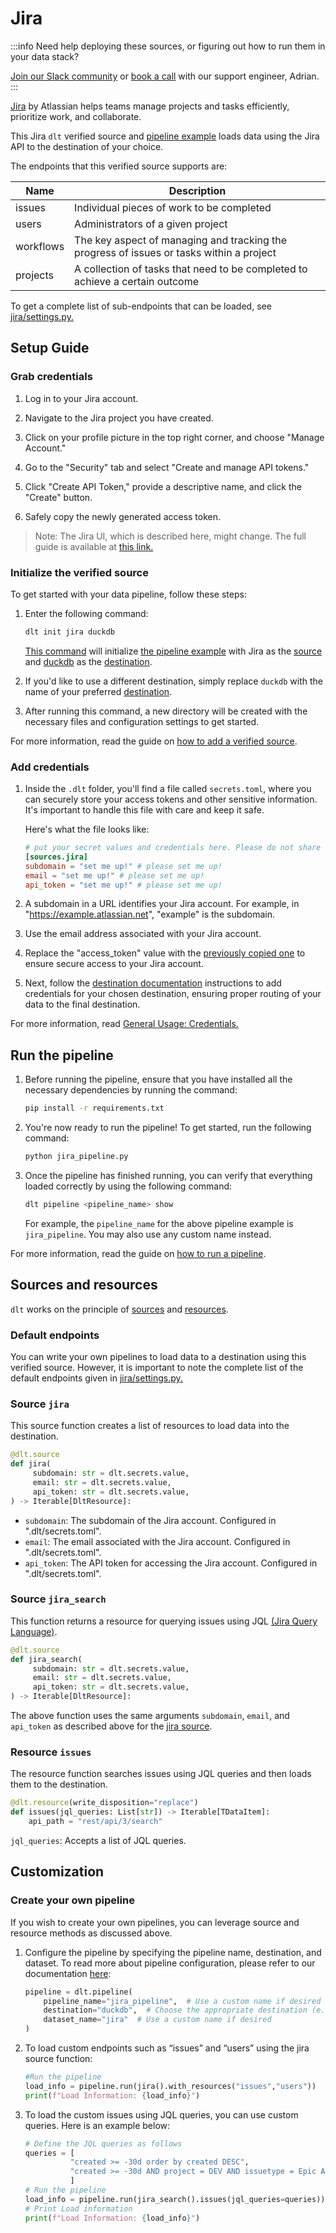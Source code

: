 # Jira

:::info Need help deploying these sources, or figuring out how to run them in your data stack?

[Join our Slack community](https://dlthub.com/community)
or [book a call](https://calendar.app.google/kiLhuMsWKpZUpfho6) with our support engineer, Adrian.
:::

[Jira](https://www.atlassian.com/software/jira) by Atlassian helps teams manage projects and tasks
efficiently, prioritize work, and collaborate.

This Jira `dlt` verified source and
[pipeline example](https://github.com/dlt-hub/verified-sources/blob/master/sources/jira_pipeline.py)
loads data using the Jira API to the destination of your choice.

The endpoints that this verified source supports are:

| Name      | Description                                                                              |
| --------- | ---------------------------------------------------------------------------------------- |
| issues    | Individual pieces of work to be completed                                                |
| users     | Administrators of a given project                                                         |
| workflows | The key aspect of managing and tracking the progress of issues or tasks within a project |
| projects  | A collection of tasks that need to be completed to achieve a certain outcome             |

To get a complete list of sub-endpoints that can be loaded, see
[jira/settings.py.](https://github.com/dlt-hub/verified-sources/blob/master/sources/jira/settings.py)

## Setup Guide

### Grab credentials

1. Log in to your Jira account.

1. Navigate to the Jira project you have created.

1. Click on your profile picture in the top right corner, and choose "Manage Account."

1. Go to the "Security" tab and select "Create and manage API tokens."

1. Click "Create API Token," provide a descriptive name, and click the "Create" button.

1. Safely copy the newly generated access token.

> Note: The Jira UI, which is described here, might change.
The full guide is available at [this link.](https://support.atlassian.com/atlassian-account/docs/manage-api-tokens-for-your-atlassian-account/)


### Initialize the verified source

To get started with your data pipeline, follow these steps:

1. Enter the following command:

   ```bash
   dlt init jira duckdb
   ```

   [This command](../../reference/command-line-interface) will initialize
   [the pipeline example](https://github.com/dlt-hub/verified-sources/blob/master/sources/jira_pipeline.py)
   with Jira as the [source](../../general-usage/source) and [duckdb](../destinations/duckdb.md) as
   the [destination](../destinations).

1. If you'd like to use a different destination, simply replace `duckdb` with the name of your
   preferred [destination](../destinations).

1. After running this command, a new directory will be created with the necessary files and
   configuration settings to get started.

For more information, read the guide on [how to add a verified source](../../walkthroughs/add-a-verified-source).

### Add credentials

1. Inside the `.dlt` folder, you'll find a file called `secrets.toml`, where you can securely store
   your access tokens and other sensitive information. It's important to handle this file with care
   and keep it safe.

   Here's what the file looks like:

   ```toml
   # put your secret values and credentials here. Please do not share this file, and do not push it to GitHub
   [sources.jira]
   subdomain = "set me up!" # please set me up!
   email = "set me up!" # please set me up!
   api_token = "set me up!" # please set me up!
   ```

1. A subdomain in a URL identifies your Jira account. For example, in
   "https://example.atlassian.net", "example" is the subdomain.

1. Use the email address associated with your Jira account.

1. Replace the "access_token" value with the [previously copied one](jira.md#grab-credentials) to
   ensure secure access to your Jira account.

1. Next, follow the [destination documentation](../../dlt-ecosystem/destinations) instructions to
   add credentials for your chosen destination, ensuring proper routing of your data to the final
   destination.

For more information, read [General Usage: Credentials.](../../general-usage/credentials)

## Run the pipeline

1. Before running the pipeline, ensure that you have installed all the necessary dependencies by
   running the command:
   ```bash
   pip install -r requirements.txt
   ```
1. You're now ready to run the pipeline! To get started, run the following command:
   ```bash
   python jira_pipeline.py
   ```
1. Once the pipeline has finished running, you can verify that everything loaded correctly by using
   the following command:
   ```bash
   dlt pipeline <pipeline_name> show
   ```
   For example, the `pipeline_name` for the above pipeline example is `jira_pipeline`. You may also
   use any custom name instead.

For more information, read the guide on [how to run a pipeline](../../walkthroughs/run-a-pipeline).

## Sources and resources

`dlt` works on the principle of [sources](../../general-usage/source) and
[resources](../../general-usage/resource).

### Default endpoints

You can write your own pipelines to load data to a destination using this verified source. However,
it is important to note the complete list of the default endpoints given in
[jira/settings.py.](https://github.com/dlt-hub/verified-sources/blob/master/sources/jira/settings.py)

### Source `jira`

This source function creates a list of resources to load data into the destination.

```python
@dlt.source
def jira(
     subdomain: str = dlt.secrets.value,
     email: str = dlt.secrets.value,
     api_token: str = dlt.secrets.value,
) -> Iterable[DltResource]:
```

- `subdomain`: The subdomain of the Jira account. Configured in ".dlt/secrets.toml".
- `email`: The email associated with the Jira account. Configured in ".dlt/secrets.toml".
- `api_token`: The API token for accessing the Jira account. Configured in ".dlt/secrets.toml".

### Source `jira_search`

This function returns a resource for querying issues using JQL
[(Jira Query Language)](https://support.atlassian.com/jira-service-management-cloud/docs/use-advanced-search-with-jira-query-language-jql/).

```python
@dlt.source
def jira_search(
     subdomain: str = dlt.secrets.value,
     email: str = dlt.secrets.value,
     api_token: str = dlt.secrets.value,
) -> Iterable[DltResource]:
```

The above function uses the same arguments `subdomain`, `email`, and `api_token` as described above
for the [jira source](jira.md#source-jira).

### Resource `issues`

The resource function searches issues using JQL queries and then loads them to the destination.

```python
@dlt.resource(write_disposition="replace")
def issues(jql_queries: List[str]) -> Iterable[TDataItem]:
    api_path = "rest/api/3/search"
```

`jql_queries`: Accepts a list of JQL queries.

## Customization
### Create your own pipeline

If you wish to create your own pipelines, you can leverage source and resource methods as discussed
above.

1. Configure the pipeline by specifying the pipeline name, destination, and dataset. To read more
   about pipeline configuration, please refer to our documentation
   [here](https://dlthub.com/docs/general-usage/pipeline):

    ```python
    pipeline = dlt.pipeline(
        pipeline_name="jira_pipeline",  # Use a custom name if desired
        destination="duckdb",  # Choose the appropriate destination (e.g., duckdb, redshift, post)
        dataset_name="jira"  # Use a custom name if desired
    )
    ```

2. To load custom endpoints such as “issues” and “users” using the jira source function:

    ```python
    #Run the pipeline
    load_info = pipeline.run(jira().with_resources("issues","users"))
    print(f"Load Information: {load_info}")
    ```

3. To load the custom issues using JQL queries, you can use custom queries. Here is an example
   below:

    ```python
    # Define the JQL queries as follows
    queries = [
              "created >= -30d order by created DESC",
              "created >= -30d AND project = DEV AND issuetype = Epic AND status = "In Progress" order by created DESC",
              ]
    # Run the pipeline
    load_info = pipeline.run(jira_search().issues(jql_queries=queries))
    # Print Load information
    print(f"Load Information: {load_info}")
    ```

<!--@@@DLT_SNIPPET_START tuba::jira-->
<!--@@@DLT_SNIPPET_END tuba::jira-->
<!---
grammarcheck: true
-->
